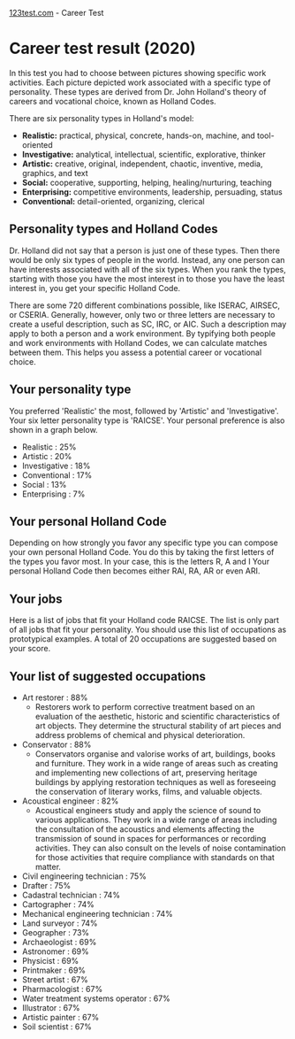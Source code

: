 [123test.com](https://www.123test.com/career-test) - Career Test

# Career test result (2020)

In this test you had to choose between pictures showing specific work activities. Each picture depicted work associated with a specific type of personality. These types are derived from Dr. John Holland's theory of careers and vocational choice, known as Holland Codes.

There are six personality types in Holland's model:

* **Realistic:** practical, physical, concrete, hands-on, machine, and tool-oriented
* **Investigative:** analytical, intellectual, scientific, explorative, thinker
* **Artistic:** creative, original, independent, chaotic, inventive, media, graphics, and text
* **Social:** cooperative, supporting, helping, healing/nurturing, teaching
* **Enterprising:** competitive environments, leadership, persuading, status
* **Conventional:** detail-oriented, organizing, clerical

## Personality types and Holland Codes
Dr. Holland did not say that a person is just one of these types. Then there would be only six types of people in the world. Instead, any one person can have interests associated with all of the six types. When you rank the types, starting with those you have the most interest in to those you have the least interest in, you get your specific Holland Code.

There are some 720 different combinations possible, like ISERAC, AIRSEC, or CSERIA. Generally, however, only two or three letters are necessary to create a useful description, such as SC, IRC, or AIC. Such a description may apply to both a person and a work environment. By typifying both people and work environments with Holland Codes, we can calculate matches between them. This helps you assess a potential career or vocational choice.

## Your personality type
You preferred 'Realistic' the most, followed by 'Artistic' and 'Investigative'. Your six letter personality type is 'RAICSE'. Your personal preference is also shown in a graph below.

* Realistic : 25%
* Artistic : 20%
* Investigative : 18% 
* Conventional : 17%
* Social : 13%
* Enterprising : 7%

## Your personal Holland Code
Depending on how strongly you favor any specific type you can compose your own personal Holland Code. You do this by taking the first letters of the types you favor most. In your case, this is the letters R, A and I Your personal Holland Code then becomes either RAI, RA, AR or even ARI.

## Your jobs
Here is a list of jobs that fit your Holland code RAICSE. The list is only part of all jobs that fit your personality. You should use this list of occupations as prototypical examples. A total of 20 occupations are suggested based on your score.

## Your list of suggested occupations
* Art restorer : 88%
  * Restorers work to perform corrective treatment based on an evaluation of the aesthetic, historic and scientific characteristics of art objects. They determine the structural stability of art pieces and address problems of chemical and physical deterioration.
* Conservator : 88%
  * Conservators organise and valorise works of art, buildings, books and furniture. They work in a wide range of areas such as creating and implementing new collections of art, preserving heritage buildings by applying restoration techniques as well as foreseeing the conservation of literary works, films, and valuable objects.
* Acoustical engineer : 82%
  * Acoustical engineers study and apply the science of sound to various applications. They work in a wide range of areas including the consultation of the acoustics and elements affecting the transmission of sound in spaces for performances or recording activities. They can also consult on the levels of noise contamination for those activities that require compliance with standards on that matter.
* Civil engineering technician : 75%
* Drafter : 75%
* Cadastral technician : 74%
* Cartographer : 74%
* Mechanical engineering technician : 74%
* Land surveyor : 74%
* Geographer : 73%
* Archaeologist : 69%
* Astronomer : 69%
* Physicist : 69%
* Printmaker : 69%
* Street artist : 67%
* Pharmacologist : 67%
* Water treatment systems operator : 67%
* Illustrator : 67%
* Artistic painter : 67%
* Soil scientist : 67%
